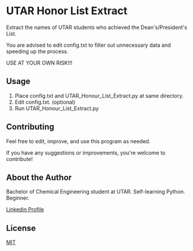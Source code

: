 # UTAR Honor List Extract

Extract the names of UTAR students who achieved the Dean's/President's List.

You are advised to edit config.txt to filter out unnecessary data and speeding up the process. 

USE AT YOUR OWN RISK!!!

## Usage

1) Place config.txt and UTAR_Honour_List_Extract.py at same directory. 
2) Edit config.txt. (optional)
3) Run UTAR_Honour_List_Extract.py

## Contributing

Feel free to edit, improve, and use this program as needed. 

If you have any suggestions or improvements, you're welcome to contribute!  

## About the Author

Bachelor of Chemical Engineering student at UTAR. Self-learning Python. Beginner. 

[Linkedin Profile](https://www.linkedin.com/in/tan-king-yang-634026280/)

## License

[MIT](https://choosealicense.com/licenses/mit/)
